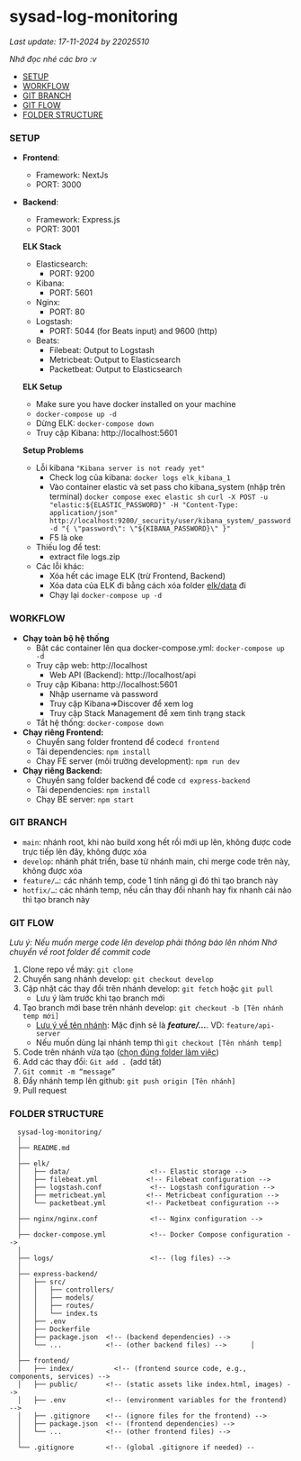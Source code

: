 # sysad-log-monitoring
_Last update: 17-11-2024 by 22025510_

_Nhớ đọc nhé các bro :v_

- [SETUP](#setup)
- [WORKFLOW](#workflow)
- [GIT BRANCH](#git-branch)
- [GIT FLOW](#git-flow)
- [FOLDER STRUCTURE](#folder-structure-)

### SETUP
- **Frontend**:
  - Framework: NextJs 
  - PORT: 3000
- **Backend**:
  - Framework: Express.js
  - PORT: 3001

  **ELK Stack**
  - Elasticsearch: 
    - PORT: 9200
  - Kibana: 
    - PORT: 5601
  - Nginx: 
    - PORT: 80
  - Logstash: 
    - PORT: 5044 (for Beats input) and 9600 (http)
  - Beats:
    - Filebeat: Output to Logstash
    - Metricbeat: Output to Elasticsearch
    - Packetbeat: Output to Elasticsearch

  **ELK Setup**
  - Make sure you have docker installed on your machine
  - `docker-compose up -d`
  - Dừng ELK: `docker-compose down`
  - Truy cập Kibana: http://localhost:5601
  
  **Setup Problems**
    - Lỗi kibana `"Kibana server is not ready yet"`
      - Check log của kibana: `docker logs elk_kibana_1`
      - Vào container elastic và set pass cho kibana_system (nhập trên terminal)
      `docker compose exec elastic sh`
      `curl -X POST -u "elastic:${ELASTIC_PASSWORD}" -H "Content-Type: application/json" http://localhost:9200/_security/user/kibana_system/_password -d "{ \"password\": \"${KIBANA_PASSWORD}\" }"`
      - F5 là oke
    - Thiếu log để test:
      - extract file logs.zip
    - Các lỗi khác:
      - Xóa hết các image ELK (trừ Frontend, Backend)
      - Xóa data của ELK đi bằng cách xóa folder [elk/data]([data](elk/data)) đi 
      - Chạy lại `docker-compose up -d`

### WORKFLOW
- **Chạy toàn bộ hệ thống**
  - Bật các container lên qua docker-compose.yml: `docker-compose up -d`
  - Truy cập web: http://localhost
    - Web API (Backend): http://localhost/api
  - Truy cập Kibana: http://localhost:5601
    - Nhập username và password
    - Truy cập Kibana=>Discover để xem log
    - Truy cập Stack Management để xem tình trạng stack
  - Tắt hệ thống: `docker-compose down`
- **Chạy riêng Frontend:**
  - Chuyển sang folder frontend để code`cd frontend`
  - Tải dependencies: `npm install`
  - Chạy FE server (môi trường development): `npm run dev`
- **Chạy riêng Backend:** 
  - Chuyển sang folder backend để code `cd express-backend`
  - Tải dependencies: `npm install`
  - Chạy BE server: `npm start`

### GIT BRANCH
- `main`: nhánh root, khi nào build xong hết rồi mới up lên, không được code trực tiếp lên đây, không được xóa
- `develop`: nhánh phát triển, base từ nhánh main, chỉ merge code trên này, không được xóa
- `feature/…`: các nhánh temp, code 1 tính năng gì đó thì tạo branch này
- `hotfix/…`: các nhánh temp, nếu cần thay đổi nhanh hay fix nhanh cái nào thì tạo branch này

### GIT FLOW
*Lưu ý: Nếu muốn merge code lên develop phải thông báo lên nhóm*
*Nhớ chuyển về root folder để commit code*
1. Clone repo về máy: `git clone`
2. Chuyển sang nhánh develop: `git checkout develop`
3. Cập nhật các thay đổi trên nhánh develop: `git fetch` hoặc `git pull`
   - Lưu ý làm trước khi tạo branch mới
4. Tạo branch mới base trên nhánh develop: `git checkout -b [Tên nhánh temp mới]`
   - [Lưu ý về tên nhánh](#git-branch): Mặc định sẽ là _**feature/…**_. VD: `feature/api-server`
   - Nếu muốn dùng lại nhánh temp thì `git checkout [Tên nhánh temp]`
5. Code trên nhánh vừa tạo ([chọn đúng folder làm việc](#do-not-code-in-the-root-folder-))
6. Add các thay đổi: `Git add . `(add tất)
7. `Git commit -m “message”`
8. Đẩy nhánh temp lên github: `git push origin [Tên nhánh]`
9. Pull request

### FOLDER STRUCTURE ###
      sysad-log-monitoring/
      │
      ├── README.md
      │
      ├── elk/
      │   ├── data/                    <!-- Elastic storage -->
      │   ├── filebeat.yml            <!-- Filebeat configuration -->
      │   ├── logstash.conf            <!-- Logstash configuration -->
      │   ├── metricbeat.yml          <!-- Metricbeat configuration -->
      │   └── packetbeat.yml          <!-- Packetbeat configuration -->
      │
      ├── nginx/nginx.conf             <!-- Nginx configuration -->
      │
      ├── docker-compose.yml           <!-- Docker Compose configuration --> 
      │
      ├── logs/                        <!-- (log files) --> 
      │
      ├── express-backend/
      │   ├── src/
      │   │   ├── controllers/      
      │   │   ├── models/
      │   │   ├── routes/
      │   │   └── index.ts
      │   ├── .env  
      │   ├── Dockerfile
      │   ├── package.json  <!-- (backend dependencies) -->
      │   └── ...           <!-- (other backend files) -->      │
      │
      ├── frontend/
      │   ├── index/          <!-- (frontend source code, e.g., components, services) -->
      │   ├── public/       <!-- (static assets like index.html, images) -->
      │   ├── .env          <!-- (environment variables for the frontend) -->
      │   ├── .gitignore    <!-- (ignore files for the frontend) -->
      │   ├── package.json  <!-- (frontend dependencies) -->
      │   └── ...           <!-- (other frontend files) -->
      │
      └── .gitignore        <!-- (global .gitignore if needed) --
